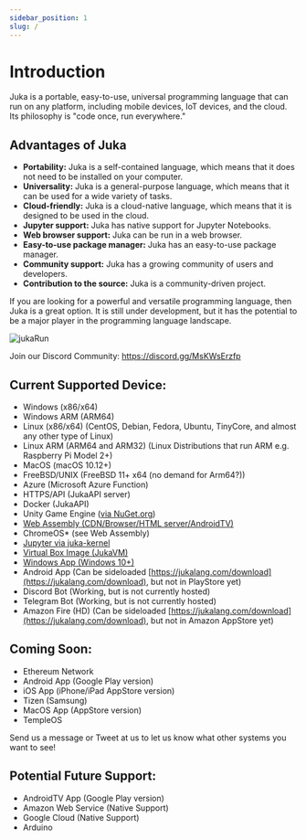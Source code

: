 ```yaml
---
sidebar_position: 1
slug: /
---
```


# Introduction

Juka is a portable, easy-to-use, universal programming language that can run on any platform, including mobile devices, IoT devices, and the cloud. Its philosophy is "code once, run everywhere."

## Advantages of Juka

* **Portability:** Juka is a self-contained language, which means that it does not need to be installed on your computer.
* **Universality:** Juka is a general-purpose language, which means that it can be used for a wide variety of tasks.
* **Cloud-friendly:** Juka is a cloud-native language, which means that it is designed to be used in the cloud.
* **Jupyter support:** Juka has native support for Jupyter Notebooks.
* **Web browser support:** Juka can be run in a web browser.
* **Easy-to-use package manager:** Juka has an easy-to-use package manager.
* **Community support:** Juka has a growing community of users and developers.
* **Contribution to the source:** Juka is a community-driven project.

If you are looking for a powerful and versatile programming language, then Juka is a great option. It is still under development, but it has the potential to be a major player in the programming language landscape.

![jukaRun](/img/latestjuka.gif)

Join our Discord Community: https://discord.gg/MsKWsErzfp

## Current Supported Device:

- Windows (x86/x64)
- Windows ARM (ARM64)
- Linux (x86/x64) (CentOS, Debian, Fedora, Ubuntu, TinyCore, and almost any other type of Linux)
- Linux ARM (ARM64 and ARM32) (Linux Distributions that run ARM e.g. Raspberry Pi Model 2+)
- MacOS (macOS 10.12+)
- FreeBSD/UNIX (FreeBSD 11+ x64 (no demand for Arm64?))
- Azure (Microsoft Azure Function)
- HTTPS/API (JukaAPI server)
- Docker (JukaAPI)
- Unity Game Engine ([via NuGet.org](https://www.nuget.org/packages/JukaCompiler))
- [Web Assembly (CDN/Browser/HTML server/AndroidTV)](https://github.com/jukaLang/juka-webassembly)
- ChromeOS\* (see Web Assembly)
- [Jupyter via juka-kernel](https://github.com/jukaLang/juka-kernel)
- [Virtual Box Image (JukaVM)](https://github.com/jukaLang/jukaVM)
- [Windows App (Windows 10+)](https://github.com/jukaLang/JukaApp)
- Android App (Can be sideloaded [https://jukalang.com/download](https://jukalang.com/download), but not in PlayStore yet)
- Discord Bot  (Working, but is not currently hosted)
- Telegram Bot  (Working, but is not currently hosted)
- Amazon Fire (HD) (Can be sideloaded [https://jukalang.com/download](https://jukalang.com/download), but not in Amazon AppStore yet)

## Coming Soon:

- Ethereum Network
- Android App (Google Play version)
- iOS App (iPhone/iPad AppStore version)
- Tizen (Samsung)
- MacOS App (AppStore version)
- TempleOS

Send us a message or Tweet at us to let us know what other systems you want to see!

## Potential Future Support:

- AndroidTV App (Google Play version)
- Amazon Web Service (Native Support)
- Google Cloud (Native Support)
- Arduino
